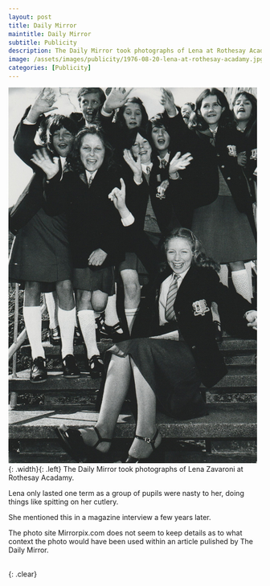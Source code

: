 ```yaml
---
layout: post
title: Daily Mirror
maintitle: Daily Mirror
subtitle: Publicity
description: The Daily Mirror took photographs of Lena at Rothesay Acadamy, she only lasted one term as a group of pupils were nasty to her, doing things like spitting on her cutlery.
image: /assets/images/publicity/1976-08-20-lena-at-rothesay-acadamy.jpg 
categories: [Publicity]
---
```


![](/assets/images/publicity/1976-08-20-lena-at-rothesay-acadamy.jpg){: .width}{: .left}
The Daily Mirror took photographs of Lena Zavaroni at Rothesay Acadamy.

Lena only lasted one term as a group of pupils were nasty to her, doing things like spitting on her cutlery.

She mentioned this in a magazine interview a few years later.

The photo site Mirrorpix.com does not seem to keep details as to what context the photo would have been used within an article pulished by The Daily Mirror.

<br>{: .clear}

<style>
.width {width:400px; height:auto;}
</style>

